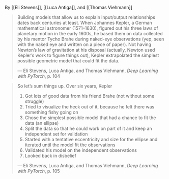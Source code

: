 By [[Eli Stevens]], [[Luca Antiga]], and [[Thomas Viehmann]]

> Building models that allow us to explain input/output relationships dates back centuries at least. When Johannes Kepler, a German mathematical astronomer (1571–1630), figured out his three laws of planetary motion in the early 1600s, he based them on data collected by his mentor Tycho Brahe during naked-eye observations (yep, seen with the naked eye and written on a piece of paper). Not having Newton’s law of gravitation at his disposal (actually, Newton used Kepler’s work to figure things out), Kepler extrapolated the simplest possible geometric model that could fit the data.
>
> — Eli Stevens, Luca Antiga, and Thomas Viehmann, _Deep Learning with PyTorch_, p. 104

> So let’s sum things up. Over six years, Kepler
>
> 1. Got lots of good data from his friend Brahe (not without some struggle)
> 2. Tried to visualize the heck out of it, because he felt there was something fishy going on
> 3. Chose the simplest possible model that had a chance to fit the data (an ellipse)
> 4. Split the data so that he could work on part of it and keep an independent set for validation
> 5. Started with a tentative eccentricity and size for the ellipse and iterated until the model fit the observations
> 6. Validated his model on the independent observations
> 7. Looked back in disbelief
>
> — Eli Stevens, Luca Antiga, and Thomas Viehmann, _Deep Learning with PyTorch_, p. 105
